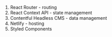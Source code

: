 1. React Router - routing
2. React Context API - state management
3. Contentful Headless CMS - data management
4. Netlify - hosting
5. Styled Components